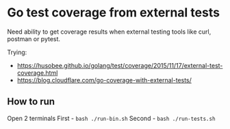 # Go test coverage from external tests

Need ability to get coverage results when external testing tools like curl, postman or pytest.

Trying:
* https://husobee.github.io/golang/test/coverage/2015/11/17/external-test-coverage.html
* https://blog.cloudflare.com/go-coverage-with-external-tests/

## How to run

Open 2 terminals
First - `bash ./run-bin.sh`
Second - `bash ./run-tests.sh`

